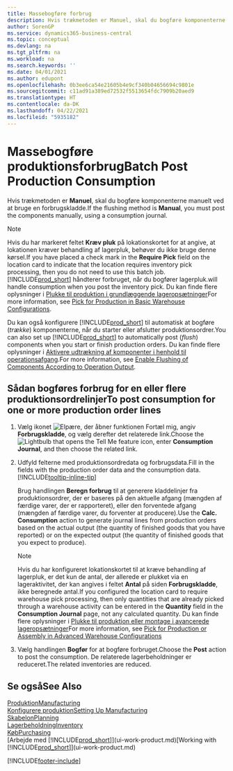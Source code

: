 ```yaml
---
title: Massebogføre forbrug
description: Hvis trækmetoden er Manuel, skal du bogføre komponenterne manuelt ved at bruge en forbrugskladde.
author: SorenGP
ms.service: dynamics365-business-central
ms.topic: conceptual
ms.devlang: na
ms.tgt_pltfrm: na
ms.workload: na
ms.search.keywords: ''
ms.date: 04/01/2021
ms.author: edupont
ms.openlocfilehash: 0b3ee6ca54e21605b4e9cf340b04656694c9801e
ms.sourcegitcommit: c11ad91a389ed72532f5513654fdc7909b20aed9
ms.translationtype: HT
ms.contentlocale: da-DK
ms.lasthandoff: 04/22/2021
ms.locfileid: "5935182"
---
```

# <a name="batch-post-production-consumption"></a><span data-ttu-id="73008-103">Massebogføre produktionsforbrug</span><span class="sxs-lookup"><span data-stu-id="73008-103">Batch Post Production Consumption</span></span>

<span data-ttu-id="73008-104">Hvis trækmetoden er **Manuel**, skal du bogføre komponenterne manuelt ved at bruge en forbrugskladde.</span><span class="sxs-lookup"><span data-stu-id="73008-104">If the flushing method is **Manual**, you must post the components manually, using a consumption journal.</span></span>  

>[!NOTE]
> <span data-ttu-id="73008-105">Hvis du har markeret feltet **Kræv pluk** på lokationskortet for at angive, at lokationen kræver behandling af lagerpluk, behøver du ikke bruge denne kørsel.</span><span class="sxs-lookup"><span data-stu-id="73008-105">If you have placed a check mark in the **Require Pick** field on the location card to indicate that the location requires inventory pick processing, then you do not need to use this batch job.</span></span> [!INCLUDE[prod_short](includes/prod_short.md)] <span data-ttu-id="73008-106">håndterer forbruget, når du bogfører lagerpluk.</span><span class="sxs-lookup"><span data-stu-id="73008-106">will handle consumption when you post the inventory pick.</span></span> <span data-ttu-id="73008-107">Du kan finde flere oplysninger i [Plukke til produktion i grundlæggende lageropsætninger](warehouse-how-to-pick-for-production.md#pick-for-production-in-basic-warehouse-configurations)</span><span class="sxs-lookup"><span data-stu-id="73008-107">For more information, see [Pick for Production in Basic Warehouse Configurations](warehouse-how-to-pick-for-production.md#pick-for-production-in-basic-warehouse-configurations).</span></span>  

<span data-ttu-id="73008-108">Du kan også konfigurere [!INCLUDE[prod_short](includes/prod_short.md)] til automatisk at bogføre (*trække*) komponenterne, når du starter eller afslutter produktionsordrer.</span><span class="sxs-lookup"><span data-stu-id="73008-108">You can also set up [!INCLUDE[prod_short](includes/prod_short.md)] to automatically post (*flush*) components when you start or finish production orders.</span></span> <span data-ttu-id="73008-109">Du kan finde flere oplysninger i [Aktivere udtrækning af komponenter i henhold til operationsafgang](production-how-to-flush-components-according-to-operation-output.md).</span><span class="sxs-lookup"><span data-stu-id="73008-109">For more information, see [Enable Flushing of Components According to Operation Output](production-how-to-flush-components-according-to-operation-output.md).</span></span>

## <a name="to-post-consumption-for-one-or-more-production-order-lines"></a><span data-ttu-id="73008-110">Sådan bogføres forbrug for en eller flere produktionsordrelinjer</span><span class="sxs-lookup"><span data-stu-id="73008-110">To post consumption for one or more production order lines</span></span>

1. <span data-ttu-id="73008-111">Vælg ikonet ![Elpære, der åbner funktionen Fortæl mig](media/ui-search/search_small.png "Fortæl mig, hvad du vil foretage dig"), angiv **Forbrugskladde**, og vælg derefter det relaterede link.</span><span class="sxs-lookup"><span data-stu-id="73008-111">Choose the ![Lightbulb that opens the Tell Me feature](media/ui-search/search_small.png "Tell me what you want to do") icon, enter **Consumption Journal**, and then choose the related link.</span></span>  
2. <span data-ttu-id="73008-112">Udfyld felterne med produktionsordredata og forbrugsdata.</span><span class="sxs-lookup"><span data-stu-id="73008-112">Fill in the fields with the production order data and the consumption data.</span></span> [!INCLUDE[tooltip-inline-tip](includes/tooltip-inline-tip_md.md)]  

    <span data-ttu-id="73008-113">Brug handlingen **Beregn forbrug** til at generere kladdelinjer fra produktionsordrer, der er baseres på den aktuelle afgang (mængden af færdige varer, der er rapporteret), eller den forventede afgang (mængden af færdige varer, du forventer at producere).</span><span class="sxs-lookup"><span data-stu-id="73008-113">Use the **Calc. Consumption** action to generate journal lines from production orders based on the actual output (the quantity of finished goods that you have reported) or on the expected output (the quantity of finished goods that you expect to produce).</span></span>

    > [!NOTE]
    > <span data-ttu-id="73008-114">Hvis du har konfigureret lokationskortet til at kræve behandling af lagerpluk, er det kun de antal, der allerede er plukket via en lageraktivitet, der kan angives i feltet **Antal** på siden **Forbrugskladde**, ikke beregnede antal.</span><span class="sxs-lookup"><span data-stu-id="73008-114">If you configured the location card to require warehouse pick processing, then only quantities that are already picked through a warehouse activity can be entered in the **Quantity** field in the **Consumption Journal** page, not any calculated quantity.</span></span> <span data-ttu-id="73008-115">Du kan finde flere oplysninger i [Plukke til produktion eller montage i avancerede lageropsætninger](warehouse-how-to-pick-for-internal-operations-in-advanced-warehousing.md)</span><span class="sxs-lookup"><span data-stu-id="73008-115">For more information, see [Pick for Production or Assembly in Advanced Warehouse Configurations](warehouse-how-to-pick-for-internal-operations-in-advanced-warehousing.md)</span></span>

3. <span data-ttu-id="73008-116">Vælg handlingen **Bogfør** for at bogføre forbruget.</span><span class="sxs-lookup"><span data-stu-id="73008-116">Choose the **Post** action to post the consumption.</span></span> <span data-ttu-id="73008-117">De relaterede lagerbeholdninger er reduceret.</span><span class="sxs-lookup"><span data-stu-id="73008-117">The related inventories are reduced.</span></span>

## <a name="see-also"></a><span data-ttu-id="73008-118">Se også</span><span class="sxs-lookup"><span data-stu-id="73008-118">See Also</span></span>

[<span data-ttu-id="73008-119">Produktion</span><span class="sxs-lookup"><span data-stu-id="73008-119">Manufacturing</span></span>](production-manage-manufacturing.md)  
[<span data-ttu-id="73008-120">Konfigurere produktion</span><span class="sxs-lookup"><span data-stu-id="73008-120">Setting Up Manufacturing</span></span>](production-configure-production-processes.md)  
[<span data-ttu-id="73008-121">Skabelon</span><span class="sxs-lookup"><span data-stu-id="73008-121">Planning</span></span>](production-planning.md)  
[<span data-ttu-id="73008-122">Lagerbeholdning</span><span class="sxs-lookup"><span data-stu-id="73008-122">Inventory</span></span>](inventory-manage-inventory.md)  
[<span data-ttu-id="73008-123">Køb</span><span class="sxs-lookup"><span data-stu-id="73008-123">Purchasing</span></span>](purchasing-manage-purchasing.md)  
<span data-ttu-id="73008-124">[Arbejde med [!INCLUDE[prod_short](includes/prod_short.md)]](ui-work-product.md)</span><span class="sxs-lookup"><span data-stu-id="73008-124">[Working with [!INCLUDE[prod_short](includes/prod_short.md)]](ui-work-product.md)</span></span>  

[!INCLUDE[footer-include](includes/footer-banner.md)]
